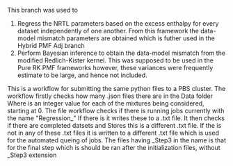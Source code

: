 This branch was used to
1. Regress the NRTL parameters based on the excess enthalpy for every dataset
   independently of one another. From this framework the data-model mismatch
   parameters are obtained which is futher used in the Hybrid PMF Adj branch
2. Perform Bayesian inference to obtain the data-model mismatch from the modified
   Redlich-Kister kernel. This was supposed to be used in the Pure RK PMF frameworks
   however, these variances were frequently estimate to be large, and hence not included. 

This is a workflow for submitting the same python files to a PBS cluster. 
The workflow firstly checks how many <name>.json files there are in the Data folder
Where <name> is an integer value for each of the mixtures being considered, starting at 0. 
The file workflow checks if there is running jobs currently with the name "Regression_<name>"
If there is it writes these to a .txt file. It then checks if there are completed datsets and
Stores this is a different .txt file. If the <name> is not in any of these .txt files it is
written to a different .txt file which is used for the automated queing of jobs.
The files having _Step3 in the name is that for the final step which is should be ran after
the initialization files, without _Step3 extension
